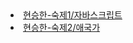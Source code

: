 <!doctype html>
<html>
 <head>
  <meta charset="utf-8"/>
   <title>현승한</title>
 </head>
<body>
 <li><a href="hyeonsh95.github.io/1주과제)index.html" target="_blank">현승한-숙제1/자바스크립트</a></li>
 <li><a href="hyeonsh95.github.io/1주과제)애국가과제" target="_blank">현승한-숙제2/애국가</a></li>
</body>
</html>

